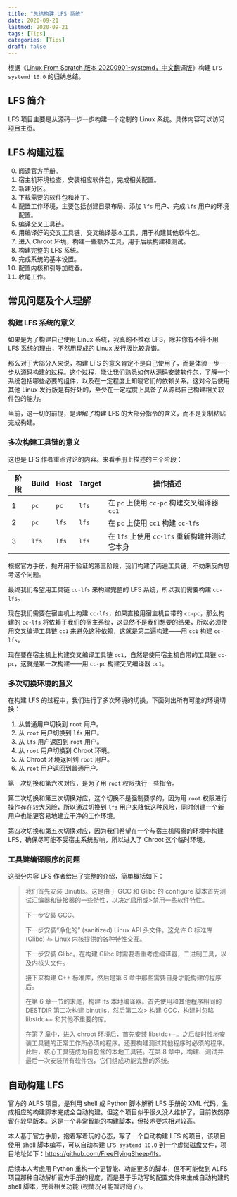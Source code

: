 ```yaml
---
title: "总结构建 LFS 系统"
date: 2020-09-21
lastmod: 2020-09-21
tags: [Tips]
categories: [Tips]
draft: false
---
```


根据《[Linux From Scratch 版本 20200901-systemd，中文翻译版](https://bf.mengyan1223.wang/lfs/zh_CN/10.0-systemd/)》构建 `LFS systemd 10.0` 的归纳总结。

<!--more-->

## LFS 简介

LFS 项目主要是从源码一步一步构建一个定制的 Linux 系统。具体内容可以访问[项目主页](http://www.linuxfromscratch.org/index.html)。

## LFS 构建过程

0. 阅读官方手册。
1. 宿主机环境检查，安装相应软件包，完成相关配置。
2. 新建分区。
3. 下载需要的软件包和补丁。
4. 配置工作环境，主要包括创建目录布局、添加 `lfs` 用户、完成 `lfs` 用户的环境配置。
5. 编译交叉工具链。
6. 用编译好的交叉工具链，交叉编译基本工具，用于构建其他软件包。
7. 进入 Chroot 环境，构建一些额外工具，用于后续构建和测试。
8. 构建完整的 LFS 系统。
9. 完成系统的基本设置。
10. 配置内核和引导加载器。
11. 收尾工作。

## 常见问题及个人理解

### 构建 LFS 系统的意义

如果是为了构建自己使用 Linux 系统，我真的不推荐 LFS，除非你有不得不用 LFS 系统的理由，不然用现成的 Linux 发行版比较靠谱。

那么对于大部分人来说，构建 LFS 的意义肯定不是自己使用了，而是体验一步一步从源码构建的过程。这个过程，能让我们熟悉如何从源码安装软件包，了解一个系统包括哪些必要的组件，以及在一定程度上知晓它们的依赖关系。这对今后使用其他 Linux 发行版是有好处的，至少在一定程度上具备了从源码自己构建相关软件包的能力。

当前，这一切的前提，是理解了构建 LFS 的大部分指令的含义，而不是复制粘贴完成构建。

### 多次构建工具链的意义

这也是 LFS 作者重点讨论的内容。来看手册上描述的三个阶段：

| 阶段 | Build | Host | Target | 操作描述 |
| --- | --- | --- | --- | --- |
| 1 | `pc` | `pc` | `lfs` | 在 `pc` 上使用 `cc-pc` 构建交叉编译器 `cc1` |
| 2 | `pc` | `lfs` | `lfs` | 在 `pc` 上使用 `cc1` 构建 `cc-lfs` |
| 3 | `lfs` | `lfs` | `lfs` | 在 `lfs` 上使用 `cc-lfs` 重新构建并测试它本身 |

根据官方手册，抛开用于验证的第三阶段，我们构建了两遍工具链，不妨来反向思考这个问题。

最终我们希望用工具链 `cc-lfs` 来构建完整的 LFS 系统，所以我们需要构建 `cc-lfs`。

现在我们需要在宿主机上构建 `cc-lfs`，如果直接用宿主机自带的 `cc-pc`，那么构建的 `cc-lfs` 将依赖于我们的宿主系统，这显然不是我们想要的结果，所以必须使用交叉编译工具链 `cc1` 来避免这种依赖，这就是第二遍构建——用 `cc1` 构建 `cc-lfs`。

现在要在宿主机上构建交叉编译工具链 `cc1`，自然是使用宿主机自带的工具链 `cc-pc`，这就是第一次构建——用 `cc-pc` 构建交叉编译器 `cc1`。

### 多次切换环境的意义

在构建 LFS 的过程中，我们进行了多次环境的切换，下面列出所有可能的环境切换：

1. 从普通用户切换到 `root` 用户。
2. 从 `root` 用户切换到 `lfs` 用户。
3. 从 `lfs` 用户返回到 `root` 用户。
4. 从 `root` 用户切换到 Chroot 环境。
5. 从 Chroot 环境返回到 `root` 用户。
6. 从 `root` 用户返回到普通用户。

第一次切换和第六次对应，是为了用 `root` 权限执行一些指令。

第二次切换和第三次切换对应，这个切换不是强制要求的，因为用 `root` 权限进行操作存在较大风险，所以通过切换到 `lfs` 用户来降低这种风险，同时创建一个新用户也能更容易地建立干净的工作环境。

第四次切换和第五次切换对应，因为我们希望在一个与宿主机隔离的环境中构建 LFS，确保尽可能不受宿主系统影响，所以进入了 Chroot 这个临时环境。

### 工具链编译顺序的问题

这部分内容 LFS 作者给出了完整的介绍，简单概括如下：

> 我们首先安装 Binutils。这是由于 GCC 和 Glibc 的 configure 脚本首先测试汇编器和链接器的一些特性，以决定启用或>禁用一些软件特性。
>
> 下一步安装 GCC。
>
> 下一步安装“净化的” (sanitized) Linux API 头文件。这允许 C 标准库 (Glibc) 与 Linux 内核提供的各种特性交互。
>
> 下一步安装 Glibc。在构建 Glibc 时需要着重考虑编译器，二进制工具，以及内核头文件。
>
> 接下来构建 C++ 标准库，然后是第 6 章中那些需要自身才能构建的程序后。
>
> 在第 6 章一节的末尾，构建 lfs 本地编译器。首先使用和其他程序相同的 DESTDIR 第二次构建 binutils，然后第二次> 构建 GCC，构建时忽略 libstdc++ 和其他不重要的库。
>
> 在第 7 章中，进入 chroot 环境后，首先安装 libstdc++。之后临时性地安装工具链的正常工作所必须的程序。还要构建测试其他程序时必须的程序。此后，核心工具链成为自包含的本地工具链。在第 8 章中，构建、测试并最后一次安装所有软件包，它们组成功能完整的系统。

## 自动构建 LFS

官方的 ALFS 项目，是利用 shell 或 Python 脚本解析 LFS 手册的 XML 代码，生成相应的构建脚本完成全自动构建。但这个项目似乎很久没人维护了，目前依然停留在较早版本。这是一个非常智能的构建脚本，但技术要求相对较高。

本人基于官方手册，抱着写着玩的心态，写了一个自动构建 LFS 的项目，该项目使用 shell 脚本编写，可以自动构建 `LFS systemd 10.0` 到一个虚拟磁盘文件，项目地址如下：<https://github.com/FreeFlyingSheep/lfs>。

后续本人考虑用 Python 重构一个更智能、功能更多的脚本，但不可能做到 ALFS 项目那种自动解析官方手册的程度，而是基于手动写的配置文件来生成自动构建的 shell 脚本，完善相关功能 (视情况可能暂时鸽了)。
